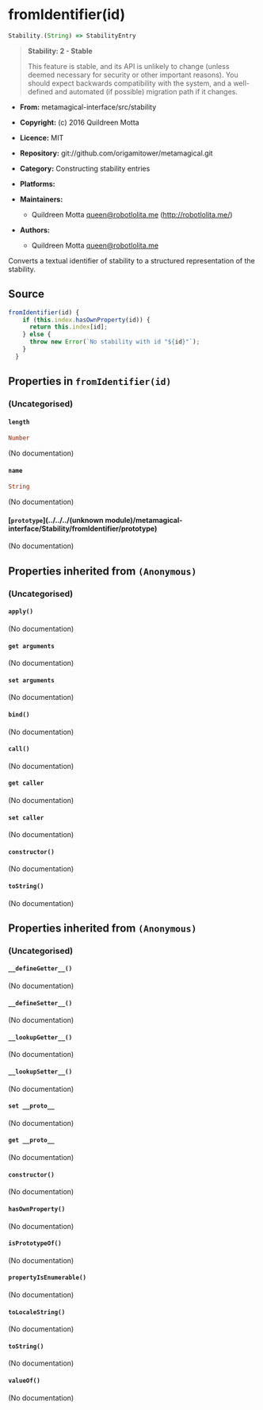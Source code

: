 

# fromIdentifier(id)


```javascript
Stability.(String) => StabilityEntry
```




> 
> **Stability: 2 - Stable**
> 
> This feature is stable, and its API is unlikely to change (unless deemed
> necessary for security or other important reasons). You should expect
> backwards compatibility with the system, and a well-defined and automated
> (if possible) migration path if it changes.
> 


  - **From:**
    metamagical-interface/src/stability
  - **Copyright:**
    (c) 2016 Quildreen Motta
  - **Licence:**
    MIT
  - **Repository:**
    git://github.com/origamitower/metamagical.git
  - **Category:**
    Constructing stability entries
  - **Platforms:**
    
  - **Maintainers:**
      - Quildreen Motta <queen@robotlolita.me> (http://robotlolita.me/)
  - **Authors:**
      - Quildreen Motta <queen@robotlolita.me>



Converts a textual identifier of stability to a structured
representation of the stability.



## Source


```javascript
fromIdentifier(id) {
    if (this.index.hasOwnProperty(id)) {
      return this.index[id];
    } else {
      throw new Error(`No stability with id "${id}"`);
    }
  }
```




## Properties in `fromIdentifier(id)`




### (Uncategorised)




#### `length`



```haskell
Number
```

(No documentation)



#### `name`



```haskell
String
```

(No documentation)



#### [`prototype`](../../../(unknown module)/metamagical-interface/Stability/fromIdentifier/prototype)



(No documentation)






## Properties inherited from `(Anonymous)`




### (Uncategorised)




#### `apply()`



(No documentation)



#### `get arguments`



(No documentation)



#### `set arguments`



(No documentation)



#### `bind()`



(No documentation)



#### `call()`



(No documentation)



#### `get caller`



(No documentation)



#### `set caller`



(No documentation)



#### `constructor()`



(No documentation)



#### `toString()`



(No documentation)






## Properties inherited from `(Anonymous)`




### (Uncategorised)




#### `__defineGetter__()`



(No documentation)



#### `__defineSetter__()`



(No documentation)



#### `__lookupGetter__()`



(No documentation)



#### `__lookupSetter__()`



(No documentation)



#### `set __proto__`



(No documentation)



#### `get __proto__`



(No documentation)



#### `constructor()`



(No documentation)



#### `hasOwnProperty()`



(No documentation)



#### `isPrototypeOf()`



(No documentation)



#### `propertyIsEnumerable()`



(No documentation)



#### `toLocaleString()`



(No documentation)



#### `toString()`



(No documentation)



#### `valueOf()`



(No documentation)








